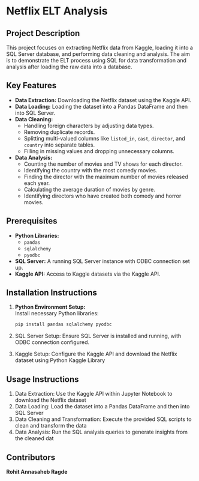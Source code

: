 # Netflix ELT Analysis 

## Project Description
This project focuses on extracting Netflix data from Kaggle, loading it into a SQL Server database, and performing data cleaning and analysis. The aim is to demonstrate the ELT process using SQL for data transformation and analysis after loading the raw data into a database.

## Key Features
- **Data Extraction:** Downloading the Netflix dataset using the Kaggle API.
- **Data Loading:** Loading the dataset into a Pandas DataFrame and then into SQL Server.
- **Data Cleaning:**
  - Handling foreign characters by adjusting data types.
  - Removing duplicate records.
  - Splitting multi-valued columns like `listed_in`, `cast`, `director`, and `country` into separate tables.
  - Filling in missing values and dropping unnecessary columns.
- **Data Analysis:**
  - Counting the number of movies and TV shows for each director.
  - Identifying the country with the most comedy movies.
  - Finding the director with the maximum number of movies released each year.
  - Calculating the average duration of movies by genre.
  - Identifying directors who have created both comedy and horror movies.

## Prerequisites
- **Python Libraries:**
  - `pandas`
  - `sqlalchemy`
  - `pyodbc`
- **SQL Server:** A running SQL Server instance with ODBC connection set up.
- **Kaggle API:** Access to Kaggle datasets via the Kaggle API.

## Installation Instructions
1. **Python Environment Setup:**  
   Install necessary Python libraries:
   ```bash
   pip install pandas sqlalchemy pyodbc

2.  SQL Server Setup: Ensure SQL Server is installed and running, with ODBC connection configured.

3. Kaggle Setup: Configure the Kaggle API and download the Netflix dataset using Python Kaggle Library

## Usage Instructions

1. Data Extraction: Use the Kaggle API within Jupyter Notebook to download the Netflix dataset
2. Data Loading: Load the dataset into a Pandas DataFrame and then into SQL Server
3. Data Cleaning and Transformation: Execute the provided SQL scripts to clean and transform the data
4. Data Analysis: Run the SQL analysis queries to generate insights from the cleaned dat

## Contributors
**Rohit Annasaheb Ragde**


